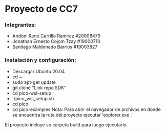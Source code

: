 # Proyecto de CC7

### Integrantes:

- Andoni René Carrillo Ramirez  #20008479
- Jonathan Ernesto Cojom Tzay  #19000710
- Santiago Maldonado Barrios  #19003827

### Instalación y configuración:

- Descargar Ubuntu 20.04
- cd ~
- sudo apt-get update
- git clone "Link repo SDK"
- cd pico-wsl-setup
- ./pico_wsl_setup.sh
- cd pico
- cd pico-examples
  Nota: Para abrir el navegador de archivos en donde se encuentra la ruta del   proyecto ejecutar 'explorer.exe .'

El proyecto incluye su carpeta build para luego ejecutarlo.
